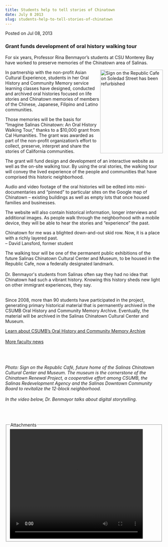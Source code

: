 ```yaml
---
title: Students help to tell stories of Chinatown
date: July 8 2013
slug: students-help-to-tell-stories-of-chinatown
---
```


 



<span class="date">Posted on Jul 08, 2013    </span>
<h3>Grant funds development of oral history walking tour</h3>
<p>For six years, Professor Rina Benmayor&#x2019;s students at CSU
Monterey Bay have worked to preserve memories of the Chinatown area
of Salinas.</p>
<p><img alt="Sign on the Republic Cafe on Soledad Street has been refurbished" src="https://news.csumb.edu/sites/default/files/65/attachments/news/images/chop_suey_sign_sm.jpg" style="float:right; width:200px; height:267px">In partnership
with the non-profit Asian Cultural Experience, students in her Oral
History and Community Memory service learning classes have
designed, conducted and archived oral histories focused on life
stories and Chinatown memories of members of the Chinese, Japanese,
Filipino and Latino communities.</img></p>
<p>Those memories will be the basis for &#x201C;Imagine Salinas Chinatown:
An Oral History Walking Tour,&#x201D; thanks to a $10,000 grant from Cal
Humanities. The grant was awarded as part of the non-profit
organization&#x2019;s effort to collect, preserve, interpret and share the
stories of California communities.</p>
<p>The grant will fund design and development of an interactive
website as well as the on-site walking tour. By using the oral
stories, the walking tour will convey the lived experience of the
people and communities that have comprised this historic
neighborhood.</p>
<p>Audio and video footage of the oral histories will be edited
into mini-documentaries and &#x201C;pinned&#x201D; to particular sites on the
Google map of Chinatown &#x2013; existing buildings as well as empty lots
that once housed families and businesses.</p>
<p>The website will also contain historical information, longer
interviews and additional images. As people walk through the
neighborhood with a mobile device, they will be able to hear the
stories and &#x201C;experience&#x201D; the past.</p>
<p class="pullquote">Chinatown for me was a blighted down-and-out
skid row. Now, it is a place with a richly layered past.<br>
&#x2013; David Lansford, former student</br></p>
<p>The walking tour will be one of the permanent public exhibitions
of the future Salinas Chinatown Cultural Center and Museum, to be
housed in the Republic Cafe, now a federally designated
landmark.<br>
<br>
Dr. Benmayor&apos;s students from Salinas often say they had no idea
that Chinatown had such a vibrant history. Knowing this history
sheds new light on other immigrant experiences, they say.</br></br></p>
<p>Since 2008, more than 90 students have participated in the
project, generating primary historical material that is permanently
archived in the CSUMB Oral History and Community Memory Archive.
Eventually, the material will be archived in the Salinas Chinatown
Cultural Center and Museum.</p>
<p><a href="https://hcom.csumb.edu/oral-history" rel="nofollow">Learn about CSUMB&#x2019;s Oral History and Community Memory
Archive</a><br>
<br>
<a href="../../jan/31/faculty-highlights.html" rel="nofollow">More
faculty news</a><br>
&#xA0;</br></br></br></p>
<p class="small"><em>Photo: Sign on the Republic Caf&#xE9;, future home
of the Salinas Chinatown Cultural Center and Museum. The museum is
the cornerstone of the Chinatown Renewal Project, a cooperative
effort among CSUMB, the Salinas Redevelopment Agency and the
Salinas Downtown Community Board to revitalize the 12-block
neighborhood.<br>
<br>
In the video below, Dr. Benmayor talks about digital
storytelling.<br>
&#xA0;</br></br></br></em></p>
<fieldset class="fieldgroup group-attachments">
<legend>Attachments</legend>
<div class="field field-type-emvideo field-field-attach-video">
<div class="field-items">
<div class="field-item odd">
<div class="emvideo emvideo-video emvideo-youtube">
<div class="emfield-emvideo emfield-emvideo-youtube">
<div id="emvideo-youtube-flash-wrapper-1">
<!--<object type="application/x-shockwave-flash" height="350" width="425" data="https://www.youtube.com/v/bLbh2gw8EsA&amp;rel=0&amp;enablejsapi=1&amp;playerapiid=ytplayer&amp;fs=1" id="emvideo-youtube-flash-1">
          <param name="movie" value="https://www.youtube.com/v/bLbh2gw8EsA&amp;rel=0&amp;enablejsapi=1&amp;playerapiid=ytplayer&amp;fs=1" />
          <param name="allowScriptAccess" value="sameDomain"/>
          <param name="quality" value="best"/>
          <param name="allowFullScreen" value="true"/>
          <param name="bgcolor" value="#FFFFFF"/>
          <param name="scale" value="noScale"/>
          <param name="salign" value="TL"/>
          <param name="FlashVars" value="playerMode=embedded" />
          <param name="wmode" value="transparent" />
        </object>-->
<video controls="" width="425" height="350">
<source src="https://r18---sn-o097zne6.googlevideo.com/videoplayback?signature=E87991EC509CC0DE63E55CB0776B6224BF7A5799.E267605422ED9571464D6DFD48AD2DBB1C678FAE&amp;pl=23&amp;upn=-jv_Uibbea4&amp;dur=228.228&amp;id=o-AJXu9pFneHnsULDszYafZuytAU8HvSSEBRZeTBGreAFb&amp;sver=3&amp;mv=m&amp;mt=1422316870&amp;initcwndbps=4486250&amp;fexp=900718,907263,916104,923368,927622,929821,930676,936121,9406392,941004,943917,947225,948124,952302,952605,952901,955301,957103,957105,957201,959701&amp;ms=au&amp;itag=18&amp;key=yt5&amp;source=youtube&amp;mm=31&amp;ip=198.189.249.65&amp;expire=1422338541&amp;ipbits=0&amp;ratebypass=yes&amp;sparams=dur,id,initcwndbps,ip,ipbits,itag,mm,ms,mv,pl,ratebypass,source,upn,expire&amp;name=bLbh2gw8EsA" type="video/mp4"/></video></div>
</div>
</div>
</div>
</div>
</div>
</fieldset>





 
